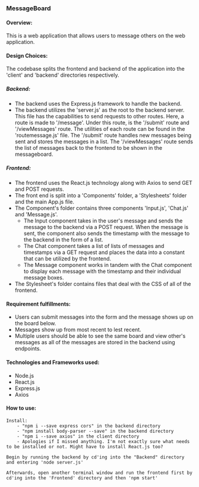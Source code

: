 ### MessageBoard

#### Overview:

This is a web application that allows users to message others on the web application.

#### Design Choices:

The codebase splits the frontend and backend of the application into the 'client' and 'backend' directories respectively. 

##### Backend:

- The backend uses the Express.js framework to handle the backend.
- The backend utilizes the 'server.js' as the root to the backend server. This file has the capabilities to send requests to other routes. Here, a route is made to '/message'. Under this route, is the '/submit' route and '/viewMessages' route. The utilities of each route can be found in the 'routemessage.js' file. The '/submit' route handles new messages being sent and stores the messages in a list. The '/viewMessages' route sends the list of messages back to the frontend to be shown in the messageboard.

##### Frontend:

- The frontend uses the React.js technology along with Axios to send GET and POST requests.
- The front end is split into a 'Components' folder, a 'Stylesheets' folder and the main App.js file.
- The Component's folder contains three components 'Input.js', 'Chat.js' and 'Message.js'.
    - The Input component takes in the user's message and sends the message to the backend via a POST request. When the message is sent, the component also sends the timestamp with the message to the backend in the form of a list.
    - The Chat component takes a list of lists of messages and timestamps via a GET request and places the data into a constant that can be utilized by the frontend.
    - The Message component works in tandem with the Chat component to display each message with the timestamp and their individual message boxes.
- The Stylesheet's folder contains files that deal with the CSS of all of the frontend. 

#### Requirement fulfillments:

- Users can submit messages into the form and the message shows up on the board below.
- Messages show up from most recent to lest recent.
- Multiple users should be able to see the same board and view other's messages as all of the messages are stored in the backend using endpoints.

#### Technologies and Frameworks used:
- Node.js
- React.js
- Express.js
- Axios

#### How to use:

    Install:
        - "npm i --save express cors" in the backend directory
        - "npm install body-parser --save" in the backend directory
        - "npm i --save axios" in the client directory
        - Apologies if I missed anything. I'm not exactly sure what needs to be installed or not. Might have to install React.js too?

    Begin by running the backend by cd'ing into the "Backend" directory and entering 'node server.js' 
    
    Afterwards, open another terminal window and run the frontend first by cd'ing into the 'Frontend' directory and then 'npm start'